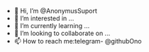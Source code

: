 - 👋 Hi, I’m @AnonymusSuport
- 👀 I’m interested in ...
- 🌱 I’m currently learning ...
- 💞️ I’m looking to collaborate on ...
- 📫 How to reach me:telegram- @githubOno

<!---
AnonymusSuport/AnonymusSuport is a ✨ special ✨ repository because its `README.md` (this file) appears on your GitHub profile.
You can click the Preview link to take a look at your changes.
--->
